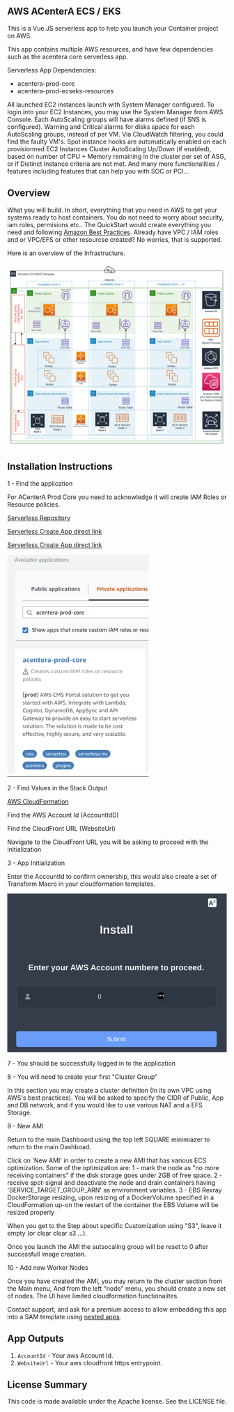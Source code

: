 ## AWS ACenterA ECS / EKS

This is a Vue.JS serverless app to help you launch your Container project on AWS. 

This app contains multiple AWS resources, and have few dependencies such as the acentera core serverless app.

Serverless App Dependencies:

   - acentera-prod-core
   - acentera-prod-ecseks-resources


  All launched EC2 instances launch with System Manager configured. To login into your EC2 Instances, you may use the System Manager from AWS Console.
  Each AutoScaling groups will have alarms defined (if SNS is configured). Warning and Critical alarms for disks space for each AutoScaling groups, instead of per VM. Via CloudWatch filtering, you could find the faulty VM's.
  Spot instance hooks are automatically enabled on each provisionned EC2 Instances
  Cluster AutoScaling Up/Down (if enabled), based on number of CPU + Memory remaining in the cluster per set of ASG, or if Distinct Instance criteria are not met.
  And many more functionalities / features including features that can help you with SOC or PCI...

## Overview
  
  What you will build. In short, everything that you need in AWS to get your systems ready to host containers. 
  You do not need to worry about security, iam roles, permisions etc.. The QuickStart would create everything you need and following
  [Amazon Best Practices](https://docs.aws.amazon.com/vpc/latest/userguide/vpc-recommended-nacl-rules.html).
  Already have VPC / IAM roles and or VPC/EFS or other resourcse created? No worries, that is supported.

  Here is an overview of the Infrastructure. 

  ![AWS VPC Infrastructure](https://github.com/ACenterA/acentera-aws-ecseks/raw/master/docs/images/AWS_ECS_EKS_GENERIC_INFRA.png)


## Installation Instructions

1 - Find the application

  For ACenterA Prod Core you need to acknowledge it will create IAM Roles or Resource policies.

  [Serverless Repository](https://console.aws.amazon.com/serverlessrepo/home?region=us-east-1#/available-applications)

  [Serverless Create App direct link](https://console.aws.amazon.com/lambda/home?region=us-east-1#/create/app?applicationId=arn:aws:serverlessrepo:us-east-1:356769441913:applications/acentera-prod-ecseks-resources)

  [Serverless Create App direct link](https://console.aws.amazon.com/lambda/home?region=us-east-1#/create/app?applicationId=arn:aws:serverlessrepo:us-east-1:356769441913:applications/acentera-prod-ecseks)

  ![01 - Serverless App Core](https://github.com/ACenterA/acentera-aws-core/raw/master/docs/images/01_ACENTERA_CORE_PROD.png)

2 - Find Values in the Stack Output
 
  [AWS CloudFormation](https://console.aws.amazon.com/cloudformation/home?region=us-east-1#/stacks?filter=active)

  Find the AWS Account Id (AccountIdD)

  Find the CloudFront URL (WebsiteUrl)

  Navigate to the CloudFront URL you will be asking to proceed with the initialization

3 - App Initialization

  Enter the AccountId to confirm ownership, this would also create a set of Transform Macro in your cloudformation templates.

  ![04 - Serverless App Configuration](https://github.com/ACenterA/acentera-aws-core/raw/master/docs/images/04_ACENTERA_BOOTSTRAP.png)

7 - You should be successfully logged in to the application

8 - You will need to create your first "Cluster Group"
   
   In this section you may create a cluster definition (In its own VPC using AWS's best practices).
   You will be asked to specify the CIDR  of Public, App and DB network, and if you would like to use various
   NAT and a EFS Storage.

9 - New AMI
   
   Return to the main Dashboard using the top left SQUARE minimiazer to return to the main Dashboad.
 
   Click on 'New AMI' in order to create a new AMI that has various ECS optimization. 
   Some of the optimization are:
      1 - mark the node as "no more receiving containers" if the disk storage goes under 2GB of free space.
      2 - receive spot-signal and deactivate the node and drain containers having 'SERVICE_TARGET_GROUP_ARN' as environment variables.
      3 - EBS Rexray DockerStorage resizing, upon resizing of a DockerVolume specified in a CloudFormation up-on the restart of the container the EBS Volume will be resized properly

   
   When you get to the Step about specific Customization using "S3", leave it empty (or clear clear s3 ...).

   Once you launch the AMI the autsocaling group will be reset to 0 after successfull image creation.

10 - Add new Worker Nodes
   
   Once you have created the AMI, you may return to the cluster section from the Main menu,
   And from the left "node" menu, you should create a new set of nodes. The UI have limited cloudformation functionalites.
   

Contact support, and ask for a premium access to allow embedding this app into a SAM template using [nested apps](https://github.com/awslabs/serverless-application-model/blob/master/versions/2016-10-31.md#awsserverlessapplication).


## App Outputs

1. `AccountId` - Your aws Account Id.
1. `WebsiteUrl` - Your aws cloudfront https entrypoint.

## License Summary

This code is made available under the Apache license. See the LICENSE file.
